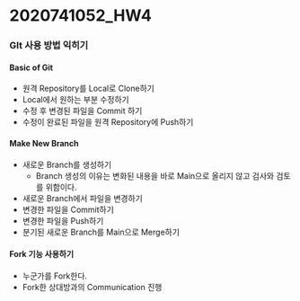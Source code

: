 # 2020741052_HW4

###  GIt 사용 방법 익히기

#### Basic of Git 

- 원격 Repository를 Local로 Clone하기
- Local에서 원하는 부분 수정하기 
- 수정 후 변경된 파일을 Commit 하기
-  수정이 완료된 파일을 원격 Repository에 Push하기 
  
#### Make New Branch
-  새로운 Branch를 생성하기 
    - Branch 생성의 이유는 변화된 내용을 바로 Main으로 올리지 않고 검사와 검토를 위함이다. 
- 새로운 Branch에서 파일을 변경하기 
- 변경한 파일을 Commit하기
- 변경한 파일을 Push하기
- 분기된 새로운 Branch를 Main으로 Merge하기 

#### Fork 기능 사용하기 
- 누군가를 Fork한다. 
- Fork한 상대방과의 Communication 진행
  